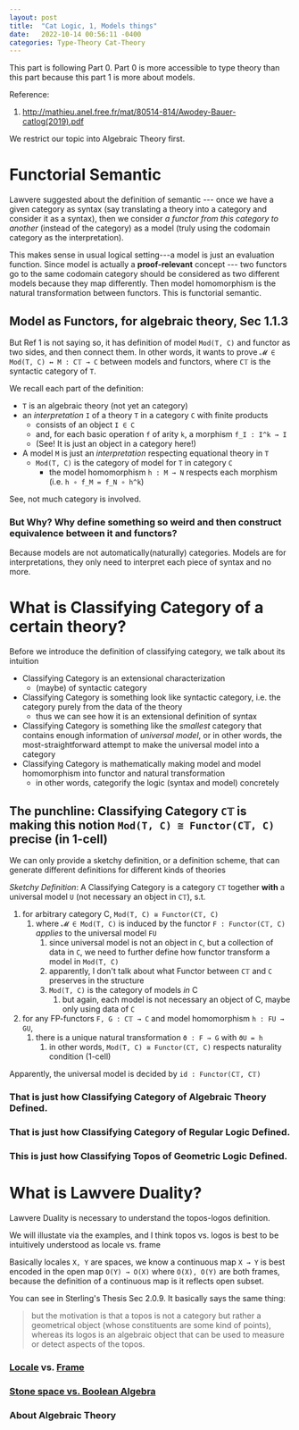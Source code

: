```yaml
---
layout: post
title:  "Cat Logic, 1, Models things"
date:   2022-10-14 00:56:11 -0400
categories: Type-Theory Cat-Theory
---
```

This part is following Part 0. Part 0 is more accessible to type theory than this part because this part 1 is more about models.

Reference:
1. http://mathieu.anel.free.fr/mat/80514-814/Awodey-Bauer-catlog(2019).pdf

We restrict our topic into Algebraic Theory first.

<!-- 
# Theory as Category
This has been illustrated in the [STLC + CCC Post](./2022-06-03-STLCCCC.md). -->




# Functorial Semantic

Lawvere suggested about the definition of semantic --- once we have a given category as syntax (say translating a theory into a category and consider it as a syntax), then we consider *a functor from this category to another* (instead of the category) as a model (truly using the codomain category as the interpretation). 

This makes sense in usual logical setting---a model is just an evaluation function. Since model is actually a **proof-relevant** concept --- two functors go to the same codomain category should be considered as two different models because they map differently. Then model homomorphism is the natural transformation between functors. This is functorial semantic.

## Model as Functors, for algebraic theory, Sec 1.1.3
But Ref 1 is not saying so, it has definition of model `Mod(T, C)` and functor as two sides, and then connect them. In other words, it wants to prove `𝓜 ∈ Mod(T, C) ↔ M : C𝕋 → C` between models and functors, where `C𝕋` is the syntactic category of `T`.

We recall each part of the definition:
* `T` is an algebraic theory (not yet an category)
* an *interpretation* `I` of a theory `T` in a category `C` with finite products
  *  consists of an object `I ∈ C` 
  *  and, for each basic operation `f` of arity `k`, a morphism `f_I : I^k → I`
  *  (See! It is just an object in a category here!)
* A model `M` is just an *interpretation* respecting equational theory in `T` 
  * `Mod(T, C)` is the category of model for `T` in category `C`
    * the model homomorphism `h : M → N` respects each morphism (i.e. `h ∘ f_M = f_N ∘ h^k`)

See, not much category is involved.
### But Why? Why define something so weird and then construct equivalence between it and functors?

Because models are not automatically(naturally) categories. Models are for interpretations, they only need to interpret each piece of syntax and no more.

# What is Classifying Category of a certain theory?
Before we introduce the definition of classifying category, we talk about its intuition


* Classifying Category is an extensional characterization 
  * (maybe) of syntactic category
* Classifying Category is something look like syntactic category, i.e. the category purely from the data of the theory
  * thus we can see how it is an extensional definition of syntax
* Classifying Category is something like the *smallest* category that contains enough information of *universal model*, or in other words, the most-straightforward attempt to make the universal model into a category
* Classifying Category is mathematically making model and model homomorphism into functor and natural transformation
  * in other words, categorify the logic (syntax and model) concretely 

## The punchline: Classifying Category `C𝕋` is making this notion `Mod(T, C) ≅ Functor(C𝕋, C)` precise (in 1-cell)

We can only provide a sketchy definition, or a definition scheme, that can generate different definitions for different kinds of theories

*Sketchy Definition*: A Classifying Category is a category `C𝕋` together **with** a universal model `U` (not necessary an object in `C𝕋`), s.t. 
1. for arbitrary category C,  `Mod(T, C) ≅ Functor(C𝕋, C)`
   1. where `𝓜 ∈ Mod(T, C)` is induced by the functor `F : Functor(C𝕋, C)` *applies* to the universal model `FU`
      1. since universal model is not an object in `C`, but a collection of data in `C`, we need to further define how functor transform a model in `Mod(T, C)` 
      2. apparently, I don't talk about what Functor between `C𝕋` and `C` preserves in the structure
      3. `Mod(T, C)` is the category of models *in* C 
         1. but again, each model is not necessary an object of C, maybe only using data of `C`
2. for any FP-functors `F, G : C𝕋 → C` and model homomorphism `h : FU → GU`, 
   1. there is a unique natural transformation `ϑ : F → G` with `ϑU = h`
      1. in other words, `Mod(T, C) ≅ Functor(C𝕋, C)` respects naturality condition (1-cell)

Apparently, the universal model is decided by `id : Functor(C𝕋, C𝕋)`

### That is just how Classifying Category of Algebraic Theory Defined.


### That is just how Classifying Category of Regular Logic Defined.

### This is just how Classifying Topos of Geometric Logic Defined.

# What is Lawvere Duality?
Lawvere Duality is necessary to understand the topos-logos definition.

We will illustate via the examples, and I think topos vs. logos is best to be intuitively understood as locale vs. frame

Basically locales  `X, Y` are spaces, we know a continuous map `X → Y` is best encoded in the open map `O(Y) → O(X)` where `O(X), O(Y)` are both frames, because the definition of a continuous map is it reflects open subset.


You can see in Sterling's Thesis Sec 2.0.9. It basically says the same thing:
> but the motivation is that a topos is not a category but rather a geometrical
object (whose constituents are some kind of points), whereas its logos is an algebraic
object that can be used to measure or detect aspects of the topos.

### [Locale](https://ncatlab.org/nlab/show/locale) vs. [Frame](https://ncatlab.org/nlab/show/Stone+duality#locales_and_frames)




### [Stone space vs. Boolean Algebra](https://ncatlab.org/nlab/show/Stone+duality#StoneSpacesAndBooleanAlgebras)
###  About Algebraic Theory